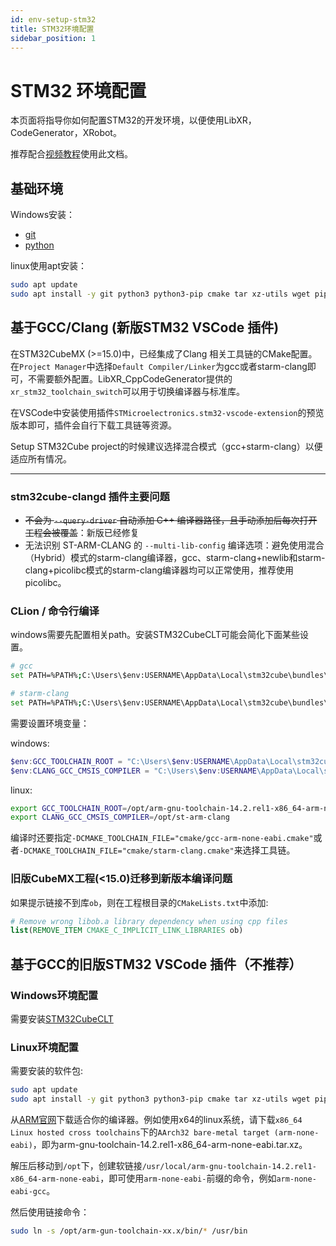 ```yaml
---
id: env-setup-stm32
title: STM32环境配置
sidebar_position: 1
---
```


# STM32 环境配置

本页面将指导你如何配置STM32的开发环境，以便使用LibXR，CodeGenerator，XRobot。

推荐配合[视频教程](https://space.bilibili.com/339766655/lists/5028472)使用此文档。

## 基础环境

Windows安装：

* [git](https://git-scm.com/)
* [python](https://www.python.org/downloads/)

linux使用apt安装：

```bash
sudo apt update
sudo apt install -y git python3 python3-pip cmake tar xz-utils wget pipx
```

## 基于GCC/Clang (新版STM32 VSCode 插件)

在STM32CubeMX (>=15.0)中，已经集成了Clang 相关工具链的CMake配置。 在`Project Manager`中选择`Default Compiler/Linker`为gcc或者starm-clang即可，不需要额外配置。LibXR_CppCodeGenerator提供的`xr_stm32_toolchain_switch`可以用于切换编译器与标准库。

在VSCode中安装使用插件`STMicroelectronics.stm32-vscode-extension`的预览版本即可，插件会自行下载工具链等资源。

Setup STM32Cube project的时候建议选择混合模式（gcc+starm-clang）以便适应所有情况。

---

### stm32cube-clangd 插件主要问题

* ~~不会为 `--query-driver` 自动添加 C++ 编译器路径，且手动添加后每次打开工程会被覆盖~~：新版已经修复
* 无法识别 ST-ARM-CLANG 的 `--multi-lib-config` 编译选项：避免使用混合（Hybrid）模式的starm-clang编译器，gcc、starm-clang+newlib和starm-clang+picolibc模式的starm-clang编译器均可以正常使用，推荐使用picolibc。

### CLion / 命令行编译

windows需要先配置相关path。安装STM32CubeCLT可能会简化下面某些设置。

```bash
# gcc
set PATH=%PATH%;C:\Users\$env:USERNAME\AppData\Local\stm32cube\bundles\gnu-tools-for-stm32\${版本号}\bin

# starm-clang
set PATH=%PATH%;C:\Users\$env:USERNAME\AppData\Local\stm32cube\bundles\st-arm-clang\${版本号}\bin;
```

需要设置环境变量：

windows:

```powershell
$env:GCC_TOOLCHAIN_ROOT = "C:\Users\$env:USERNAME\AppData\Local\stm32cube\bundles\gnu-tools-for-stm32\${版本号}\bin"
$env:CLANG_GCC_CMSIS_COMPILER = "C:\Users\$env:USERNAME\AppData\Local\stm32cube\bundles\st-arm-clang\${版本号}"
```

linux:

```bash
export GCC_TOOLCHAIN_ROOT=/opt/arm-gnu-toolchain-14.2.rel1-x86_64-arm-none-eabi/bin
export CLANG_GCC_CMSIS_COMPILER=/opt/st-arm-clang
```

编译时还要指定`-DCMAKE_TOOLCHAIN_FILE="cmake/gcc-arm-none-eabi.cmake"`或者`-DCMAKE_TOOLCHAIN_FILE="cmake/starm-clang.cmake"`来选择工具链。

### 旧版CubeMX工程(<15.0)迁移到新版本编译问题

如果提示链接不到库`ob`，则在工程根目录的`CMakeLists.txt`中添加:

```cmake
# Remove wrong libob.a library dependency when using cpp files
list(REMOVE_ITEM CMAKE_C_IMPLICIT_LINK_LIBRARIES ob)
```

## 基于GCC的旧版STM32 VSCode 插件（不推荐）

### Windows环境配置

需要安装[STM32CubeCLT](https://www.st.com/en/development-tools/stm32cubeclt.html)

### Linux环境配置

需要安装的软件包:

```bash
sudo apt update
sudo apt install -y git python3 python3-pip cmake tar xz-utils wget pipx ninja-build
```

从[ARM官网](https://developer.arm.com/downloads/-/arm-gnu-toolchain-downloads)下载适合你的编译器。例如使用x64的linux系统，请下载`x86_64 Linux hosted cross toolchains`下的`AArch32 bare-metal target (arm-none-eabi)`，即为arm-gnu-toolchain-14.2.rel1-x86_64-arm-none-eabi.tar.xz。

解压后移动到`/opt`下，创建软链接`/usr/local/arm-gnu-toolchain-14.2.rel1-x86_64-arm-none-eabi`，即可使用`arm-none-eabi-`前缀的命令，例如`arm-none-eabi-gcc`。

然后使用链接命令：

```bash
sudo ln -s /opt/arm-gun-toolchain-xx.x/bin/* /usr/bin
```
